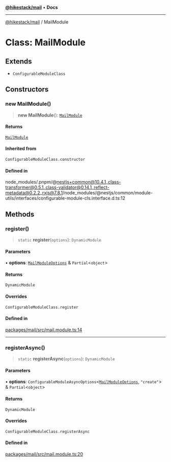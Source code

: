 [**@hikestack/mail**](/official/reference/mail/index.md) • **Docs**

***

[@hikestack/mail](/official/reference/mail/globals.md) / MailModule

# Class: MailModule

## Extends

- `ConfigurableModuleClass`

## Constructors

### new MailModule()

> **new MailModule**(): [`MailModule`](/official/reference/mail/classes/MailModule.md)

#### Returns

[`MailModule`](/official/reference/mail/classes/MailModule.md)

#### Inherited from

`ConfigurableModuleClass.constructor`

#### Defined in

node\_modules/.pnpm/@nestjs+common@10.4.1\_class-transformer@0.5.1\_class-validator@0.14.1\_reflect-metadata@0.2.2\_rxjs@7.8.1/node\_modules/@nestjs/common/module-utils/interfaces/configurable-module-cls.interface.d.ts:12

## Methods

### register()

> `static` **register**(`options`): `DynamicModule`

#### Parameters

• **options**: [`MailModuleOptions`](/official/reference/mail/interfaces/MailModuleOptions.md) & `Partial`\<`object`\>

#### Returns

`DynamicModule`

#### Overrides

`ConfigurableModuleClass.register`

#### Defined in

[packages/mail/src/mail.module.ts:14](https://github.com/hikestack/hike/blob/2fabd68ba0f2ce1349b27028db6ecd802ced903d/packages/mail/src/mail.module.ts#L14)

***

### registerAsync()

> `static` **registerAsync**(`options`): `DynamicModule`

#### Parameters

• **options**: `ConfigurableModuleAsyncOptions`\<[`MailModuleOptions`](/official/reference/mail/interfaces/MailModuleOptions.md), `"create"`\> & `Partial`\<`object`\>

#### Returns

`DynamicModule`

#### Overrides

`ConfigurableModuleClass.registerAsync`

#### Defined in

[packages/mail/src/mail.module.ts:20](https://github.com/hikestack/hike/blob/2fabd68ba0f2ce1349b27028db6ecd802ced903d/packages/mail/src/mail.module.ts#L20)

